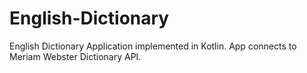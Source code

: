 # English-Dictionary
English Dictionary Application implemented in Kotlin. App connects to Meriam Webster Dictionary API.
